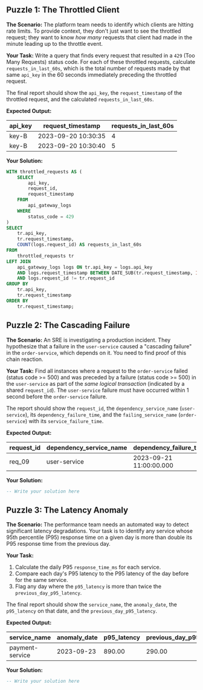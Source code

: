 ## Puzzle 1: The Throttled Client

**The Scenario:** The platform team needs to identify which clients are hitting rate limits. To provide context, they don't just want to see the throttled request; they want to know *how many* requests that client had made in the minute leading up to the throttle event.

**Your Task:** Write a query that finds every request that resulted in a `429` (Too Many Requests) status code. For each of these throttled requests, calculate `requests_in_last_60s`, which is the total number of requests made by that same `api_key` in the 60 seconds immediately preceding the throttled request.

The final report should show the `api_key`, the `request_timestamp` of the throttled request, and the calculated `requests_in_last_60s`.

**Expected Output:**

| api_key | request_timestamp   | requests_in_last_60s |
| ------- | ------------------- | -------------------- |
| key-B   | 2023-09-20 10:30:35 | 4                    |
| key-B   | 2023-09-20 10:30:40 | 5                    |


**Your Solution:**

```sql
WITH throttled_requests AS (
    SELECT
        api_key,
        request_id,
        request_timestamp
    FROM
        api_gateway_logs
    WHERE
        status_code = 429
)
SELECT
    tr.api_key,
    tr.request_timestamp,
    COUNT(logs.request_id) AS requests_in_last_60s
FROM
    throttled_requests tr
LEFT JOIN
    api_gateway_logs logs ON tr.api_key = logs.api_key
    AND logs.request_timestamp BETWEEN DATE_SUB(tr.request_timestamp, INTERVAL 60 SECOND) AND tr.request_timestamp
    AND logs.request_id != tr.request_id
GROUP BY
    tr.api_key,
    tr.request_timestamp
ORDER BY
    tr.request_timestamp;
```

## Puzzle 2: The Cascading Failure

**The Scenario:** An SRE is investigating a production incident. They hypothesize that a failure in the `user-service` caused a "cascading failure" in the `order-service`, which depends on it. You need to find proof of this chain reaction.

**Your Task:** Find all instances where a request to the `order-service` failed (status code >= 500) and was preceded by a failure (status code >= 500) in the `user-service` as part of the *same logical transaction* (indicated by a shared `request_id`). The `user-service` failure must have occurred within 1 second before the `order-service` failure.

The report should show the `request_id`, the `dependency_service_name` (`user-service`), its `dependency_failure_time`, and the `failing_service_name` (`order-service`) with its `service_failure_time`.

**Expected Output:**

| **request_id** | **dependency_service_name** | **dependency_failure_time** | **failing_service_name** | **service_failure_time** |
| -------------------- | --------------------------------- | --------------------------------- | ------------------------------ | ------------------------------ |
| req_09               | user-service                      | 2023-09-21 11:00:00.000           | order-service                  | 2023-09-21 11:00:00.500        |

**Your Solution:**

```sql
-- Write your solution here
```

## Puzzle 3: The Latency Anomaly

**The Scenario:** The performance team needs an automated way to detect significant latency degradations. Your task is to identify any service whose 95th percentile (P95) response time on a given day is more than double its P95 response time from the previous day.

**Your Task:**

1. Calculate the daily P95 `response_time_ms` for each service.
2. Compare each day's P95 latency to the P95 latency of the day before for the same service.
3. Flag any day where the `p95_latency` is more than twice the `previous_day_p95_latency`.

The final report should show the `service_name`, the `anomaly_date`, the `p95_latency` on that date, and the `previous_day_p95_latency`.

**Expected Output:**

| **service_name** | **anomaly_date** | **p95_latency** | **previous_day_p95_latency** |
| ---------------------- | ---------------------- | --------------------- | ---------------------------------- |
| payment-service        | 2023-09-23             | 890.00                | 290.00                             |

**Your Solution:**

```sql
-- Write your solution here
```
